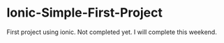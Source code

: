 # Ionic-Simple-First-Project

First project using ionic. Not completed yet.
I will complete this weekend.
